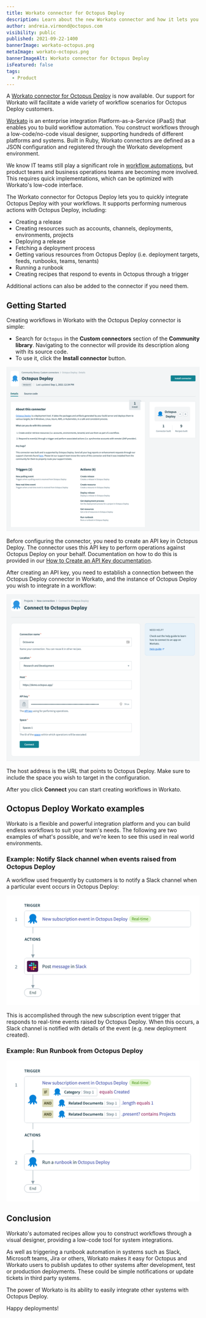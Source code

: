 ```yaml
---
title: Workato connector for Octopus Deploy
description: Learn about the new Workato connector and how it lets you easily integrate other systems with Octopus Deploy.
author: andreia.virmond@octopus.com
visibility: public
published: 2021-09-22-1400
bannerImage: workato-octopus.png
metaImage: workato-octopus.png
bannerImageAlt: Workato connector for Octopus Deploy
isFeatured: false
tags:
  - Product
---
```


A [Workato connector for Octopus Deploy](https://www.workato.com/integrations/community/octopus-deploy) is now available. Our support for Workato will facilitate a wide variety of workflow scenarios for Octopus Deploy customers.

[Workato](https://www.workato.com/) is an enterprise integration Platform-as-a-Service (iPaaS) that enables you to build workflow automation. You construct workflows through a low-code/no-code visual designer, supporting hundreds of different platforms and systems. Built in Ruby, Workato connectors are defined as a JSON configuration and registered through the Workato development environment. 

We know IT teams still play a significant role in [workflow automations](https://www.workato.com/the-connector/work-automation-index/), but product teams and business operations teams are becoming more involved. This requires quick implementations, which can be optimized with Workato's low-code interface. 

The Workato connector for Octopus Deploy lets you to quickly integrate Octopus Deploy with your workflows. It supports performing numerous actions with Octopus Deploy, including:

- Creating a release
- Creating resources such as accounts, channels, deployments, environments, projects
- Deploying a release
- Fetching a deployment process
- Getting various resources from Octopus Deploy (i.e. deployment targets, feeds, runbooks, teams, tenants)
- Running a runbook
- Creating recipes that respond to events in Octopus through a trigger

Additional actions can also be added to the connector if you need them.

## Getting Started

Creating workflows in Workato with the Octopus Deploy connector is simple:
 
- Search for `Octopus` in the **Custom connectors** section of the **Community library**. Navigating to the connector will provide its description along with its source code. 
- To use it, click the **Install connector** button.

![](octopus-deploy-in-community-library.png)

Before configuring the connector, you need to create an API key in Octopus Deploy. The connector uses this API key to perform operations against Octopus Deploy on your behalf. Documentation on how to do this is provided in our [How to Create an API Key documentation](https://octopus.com/docs/octopus-rest-api/how-to-create-an-api-key).

After creating an API key, you need to establish a connection between the Octopus Deploy connector in Workato, and the instance of Octopus Deploy you wish to integrate in a workflow:

![](octopus-deploy-connection.png)

The host address is the URL that points to Octopus Deploy. Make sure to include the space you wish to target in the configuration. 

After you click **Connect** you can start creating workflows in Workato.

## Octopus Deploy Workato examples

Workato is a flexible and powerful integration platform and you can build endless workflows to suit your team's needs. The following are two examples of what's possible, and we're keen to see this used in real world environments.

### Example: Notify Slack channel when events raised from Octopus Deploy

A workflow used frequently by customers is to notify a Slack channel when a particular event occurs in Octopus Deploy:

![](octopus-deploy-and-slack.png)

This is accomplished through the new subscription event trigger that responds to real-time events raised by Octopus Deploy. When this occurs, a Slack channel is notified with details of the event (e.g. new deployment created).

### Example: Run Runbook from Octopus Deploy

![](new-project-trigger.png)

## Conclusion

Workato's automated recipes allow you to construct workflows through a visual designer, providing a low-code tool for system integrations.

As well as triggering a runbook automation in systems such as Slack, Microsoft teams, Jira or others, Workato makes it easy for Octopus and Workato users to publish updates to other systems after development, test or production deployments. These could be simple notifications or update tickets in third party systems.

The power of Workato is its ability to easily integrate other systems with Octopus Deploy.

Happy deployments!